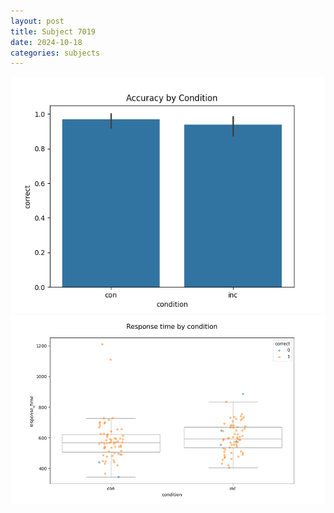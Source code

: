 ```yaml
---
layout: post
title: Subject 7019
date: 2024-10-18
categories: subjects
---
```


![](data/7019/run-15/7019_NF_acc.png)
![](data/7019/run-15/7019_NF_rt.png)
